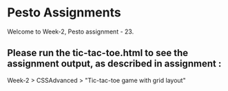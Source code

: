 # Pesto Assignments  

Welcome to Week-2, Pesto assignment - 23.

## Please run the tic-tac-toe.html to see the assignment output, as described in assignment :
Week-2 > CSSAdvanced > "Tic-tac-toe game with grid layout"